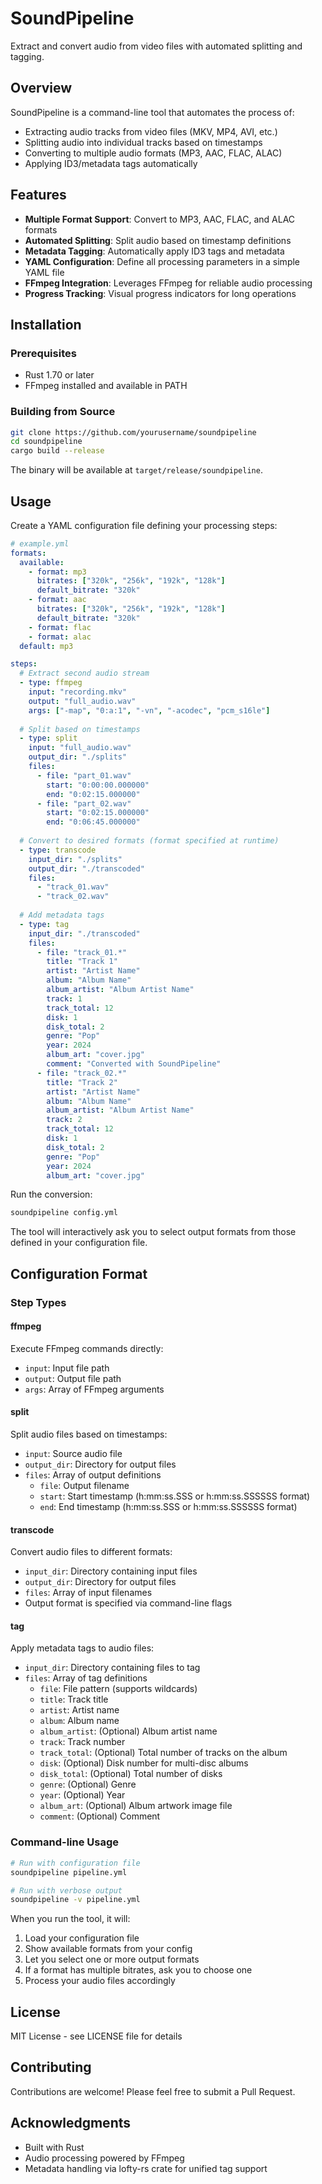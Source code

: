 # SoundPipeline

Extract and convert audio from video files with automated splitting and tagging.

## Overview

SoundPipeline is a command-line tool that automates the process of:
- Extracting audio tracks from video files (MKV, MP4, AVI, etc.)
- Splitting audio into individual tracks based on timestamps
- Converting to multiple audio formats (MP3, AAC, FLAC, ALAC)
- Applying ID3/metadata tags automatically

## Features

- **Multiple Format Support**: Convert to MP3, AAC, FLAC, and ALAC formats
- **Automated Splitting**: Split audio based on timestamp definitions
- **Metadata Tagging**: Automatically apply ID3 tags and metadata
- **YAML Configuration**: Define all processing parameters in a simple YAML file
- **FFmpeg Integration**: Leverages FFmpeg for reliable audio processing
- **Progress Tracking**: Visual progress indicators for long operations

## Installation

### Prerequisites

- Rust 1.70 or later
- FFmpeg installed and available in PATH

### Building from Source

```bash
git clone https://github.com/yourusername/soundpipeline
cd soundpipeline
cargo build --release
```

The binary will be available at `target/release/soundpipeline`.

## Usage

Create a YAML configuration file defining your processing steps:

```yaml
# example.yml
formats:
  available:
    - format: mp3
      bitrates: ["320k", "256k", "192k", "128k"]
      default_bitrate: "320k"
    - format: aac
      bitrates: ["320k", "256k", "192k", "128k"]
      default_bitrate: "320k"
    - format: flac
    - format: alac
  default: mp3

steps:
  # Extract second audio stream
  - type: ffmpeg
    input: "recording.mkv"
    output: "full_audio.wav"
    args: ["-map", "0:a:1", "-vn", "-acodec", "pcm_s16le"]
  
  # Split based on timestamps
  - type: split
    input: "full_audio.wav"
    output_dir: "./splits"
    files:
      - file: "part_01.wav"
        start: "0:00:00.000000"
        end: "0:02:15.000000"
      - file: "part_02.wav"
        start: "0:02:15.000000"
        end: "0:06:45.000000"
  
  # Convert to desired formats (format specified at runtime)
  - type: transcode
    input_dir: "./splits"
    output_dir: "./transcoded"
    files:
      - "track_01.wav"
      - "track_02.wav"
  
  # Add metadata tags
  - type: tag
    input_dir: "./transcoded"
    files:
      - file: "track_01.*"
        title: "Track 1"
        artist: "Artist Name"
        album: "Album Name"
        album_artist: "Album Artist Name"
        track: 1
        track_total: 12
        disk: 1
        disk_total: 2
        genre: "Pop"
        year: 2024
        album_art: "cover.jpg"
        comment: "Converted with SoundPipeline"
      - file: "track_02.*"
        title: "Track 2"
        artist: "Artist Name"
        album: "Album Name"
        album_artist: "Album Artist Name"
        track: 2
        track_total: 12
        disk: 1
        disk_total: 2
        genre: "Pop"
        year: 2024
        album_art: "cover.jpg"
```

Run the conversion:

```bash
soundpipeline config.yml
```

The tool will interactively ask you to select output formats from those defined in your configuration file.

## Configuration Format

### Step Types

#### ffmpeg
Execute FFmpeg commands directly:
- `input`: Input file path
- `output`: Output file path
- `args`: Array of FFmpeg arguments

#### split
Split audio files based on timestamps:
- `input`: Source audio file
- `output_dir`: Directory for output files
- `files`: Array of output definitions
  - `file`: Output filename
  - `start`: Start timestamp (h:mm:ss.SSS or h:mm:ss.SSSSSS format)
  - `end`: End timestamp (h:mm:ss.SSS or h:mm:ss.SSSSSS format)

#### transcode
Convert audio files to different formats:
- `input_dir`: Directory containing input files
- `output_dir`: Directory for output files
- `files`: Array of input filenames
- Output format is specified via command-line flags

#### tag
Apply metadata tags to audio files:
- `input_dir`: Directory containing files to tag
- `files`: Array of tag definitions
  - `file`: File pattern (supports wildcards)
  - `title`: Track title
  - `artist`: Artist name
  - `album`: Album name
  - `album_artist`: (Optional) Album artist name
  - `track`: Track number
  - `track_total`: (Optional) Total number of tracks on the album
  - `disk`: (Optional) Disk number for multi-disc albums
  - `disk_total`: (Optional) Total number of disks
  - `genre`: (Optional) Genre
  - `year`: (Optional) Year
  - `album_art`: (Optional) Album artwork image file
  - `comment`: (Optional) Comment

### Command-line Usage

```bash
# Run with configuration file
soundpipeline pipeline.yml

# Run with verbose output
soundpipeline -v pipeline.yml
```

When you run the tool, it will:
1. Load your configuration file
2. Show available formats from your config
3. Let you select one or more output formats
4. If a format has multiple bitrates, ask you to choose one
5. Process your audio files accordingly

## License

MIT License - see LICENSE file for details

## Contributing

Contributions are welcome! Please feel free to submit a Pull Request.

## Acknowledgments

- Built with Rust
- Audio processing powered by FFmpeg
- Metadata handling via lofty-rs crate for unified tag support